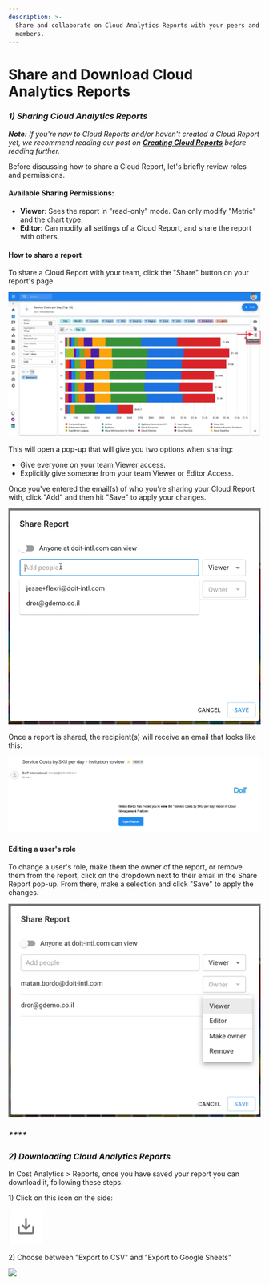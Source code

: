 ```yaml
---
description: >-
  Share and collaborate on Cloud Analytics Reports with your peers and team
  members.
---
```


# Share and Download Cloud Analytics Reports

### _**1\) Sharing Cloud Analytics Reports**_

_**Note:** If you're new to Cloud Reports and/or haven't created a Cloud Report yet, we recommend reading our post on_ [_**Creating Cloud Reports**_](create-cloud-report.md) _before reading further._

Before discussing how to share a Cloud Report, let's briefly review roles and permissions. 

#### Available Sharing Permissions:

* **Viewer**: Sees the report in "read-only" mode. Can only modify "Metric" and the chart type. 
* **Editor**: Can modify all settings of a Cloud Report, and share the report with others.

#### How to share a report

To share a Cloud Report with your team, click the "Share" button on your report's page.

![](../.gitbook/assets/cloudreports_share.jpg)

 This will open a pop-up that will give you two options when sharing:

* Give everyone on your team Viewer access.
* Explicitly give someone from your team Viewer or Editor Access.

Once you've entered the email\(s\) of who you're sharing your Cloud Report with, click "Add" and then hit "Save" to apply your changes.

![](../.gitbook/assets/sharingreportgif.gif)



Once a report is shared, the recipient\(s\) will receive an email that looks like this:

![](../.gitbook/assets/cleanshot-2020-07-01-at-12.56.13.png)

#### Editing a user's role

To change a user's role, make them the owner of the report, or remove them from the report, click on the dropdown next to their email in the Share Report pop-up. From there, make a selection and click "Save" to apply the changes.

![](../.gitbook/assets/userrolesreports.png)

### _\*\*\*\*_

### _**2\) Downloading Cloud Analytics Reports**_

In Cost Analytics &gt; Reports, once you have saved your report you can download it, following these steps:  
  
1\) Click on this icon on the side: 

![](../.gitbook/assets/image%20%2887%29.png)

2\) Choose between "Export to CSV" and "Export to Google Sheets"

![](https://im7.ezgif.com/tmp/ezgif-7-d460df636004.gif)





